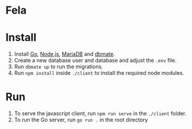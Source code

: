 # Fela

# Install

1. Install [Go](https://golang.org/), [Node.js](https://nodejs.org/en/), [MariaDB](https://mariadb.com/) and [dbmate](https://github.com/amacneil/dbmate).
2. Create a new database user and database and adjust the `.env` file.
3. Run `dbmate up` to run the migrations.
4. Run `npm install` inside `./client` to install the required node modules.

# Run

1. To serve the javascript client, run `npm run serve` in the `./client` folder.
2. To run the Go server, run `go run .` in the root directory
